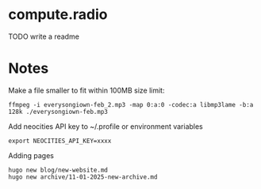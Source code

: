 
# compute.radio

TODO write a readme

# Notes

Make a file smaller to fit within 100MB size limit:

```
ffmpeg -i everysongiown-feb_2.mp3 -map 0:a:0 -codec:a libmp3lame -b:a 128k ./everysongiown-feb.mp3
```

Add neocities API key to ~/.profile or environment variables

```
export NEOCITIES_API_KEY=xxxx
```

Adding pages

```
hugo new blog/new-website.md
hugo new archive/11-01-2025-new-archive.md
```
